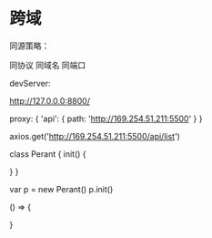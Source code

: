 # 跨域

同源策略：
   
  同协议  同域名  同端口  

devServer: 

http://127.0.0.0:8800/  

proxy: {
  'api': {
    path: 'http://169.254.51.211:5500'
  }
}

axios.get('http://169.254.51.211:5500/api/list')



class Perant {
  init() {

  }
}

var p = new Perant()
p.init()

() => {
  
}

